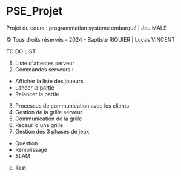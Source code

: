 # PSE_Projet

Projet du cours : programmation système embarqué | Jeu MALS

© Tous droits réservés - 2024 - Baptiste RIQUIER | Lucas VINCENT

TO DO LIST : 

1. Liste d'attentes serveur
2. Commandes serveurs : 
- Afficher la liste des joueurs
- Lancer la partie 
- Relancer la partie
3. Processus de communication avec les clients
4. Gestion de la grille serveur
5. Communication de la grille
6. Receuil d'une grille
7. Gestion des 3 phases de jeux
- Question
- Remplissage
- SLAM
8. Test
